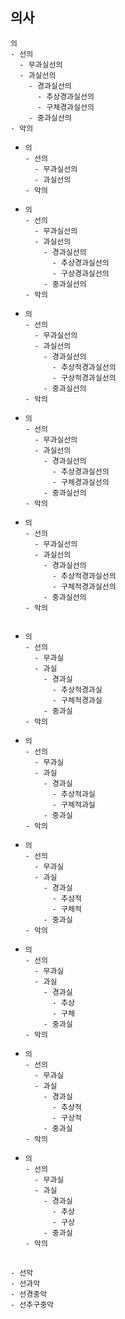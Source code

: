 
## 의사
```
의
- 선의
  - 무과실선의
  - 과실선의
    - 경과실선의
      - 추상경과실선의
      - 구체경과실선의
    - 중과실선의
- 악의
```
- ```
  의
  - 선의
    - 무과실선의
    - 과실선의
  - 악의
  ```
- ```
  의
  - 선의
    - 무과실선의
    - 과실선의
      - 경과실선의
        - 추상경과실선의
        - 구상경과실선의
      - 중과실선의
  - 악의
  ```
- ```
  의
  - 선의
    - 무과실선의
    - 과실선의
      - 경과실선의
        - 추상적경과실선의
        - 구상적경과실선의
      - 중과실선의
  - 악의
  ```
- ```
  의
  - 선의
    - 무과실선의
    - 과실선의
      - 경과실선의
        - 추상경과실선의
        - 구체경과실선의
      - 중과실선의
  - 악의
  ```
- ```
  의
  - 선의
    - 무과실선의
    - 과실선의
      - 경과실선의
        - 추상적경과실선의
        - 구체적경과실선의
      - 중과실선의
  - 악의
  ```

##
- ```
  의
  - 선의
    - 무과실
    - 과실
      - 경과실
        - 추상적경과실
        - 구체적경과실
      - 중과실
  - 악의
  ```
- ```
  의
  - 선의
    - 무과실
    - 과실
      - 경과실
        - 추상적과실
        - 구체적과실
      - 중과실
  - 악의
  ```
- ```
  의
  - 선의
    - 무과실
    - 과실
      - 경과실
        - 추상적
        - 구체적
      - 중과실
  - 악의
  ```
- ```
  의
  - 선의
    - 무과실
    - 과실
      - 경과실
        - 추상
        - 구체
      - 중과실
  - 악의
  ```
- ```
  의
  - 선의
    - 무과실
    - 과실
      - 경과실
        - 추상적
        - 구상적
      - 중과실
  - 악의
  ```
- ```
  의
  - 선의
    - 무과실
    - 과실
      - 경과실
        - 추상
        - 구상
      - 중과실
  - 악의
  ```

##
```
- 선악
- 선과악
- 선경중악
- 선추구중악
```


